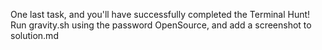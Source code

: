 One last task, and you'll have successfully completed the Terminal Hunt! Run gravity.sh using the password OpenSource, and add
a screenshot to solution.md
